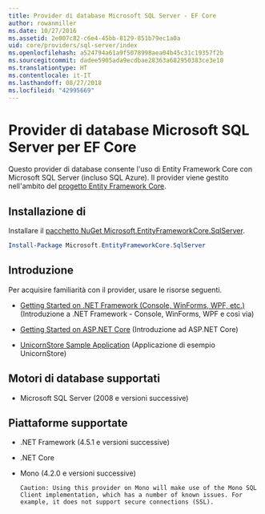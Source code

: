 ```yaml
---
title: Provider di database Microsoft SQL Server - EF Core
author: rowanmiller
ms.date: 10/27/2016
ms.assetid: 2e007c82-c6e4-45bb-8129-851b79ec1a0a
uid: core/providers/sql-server/index
ms.openlocfilehash: a524794a61a9f5078998aea04b45c31c19357f2b
ms.sourcegitcommit: dadee5905ada9ecdbae28363a682950383ce3e10
ms.translationtype: HT
ms.contentlocale: it-IT
ms.lasthandoff: 08/27/2018
ms.locfileid: "42995669"
---
```

# <a name="microsoft-sql-server-ef-core-database-provider"></a>Provider di database Microsoft SQL Server per EF Core

Questo provider di database consente l'uso di Entity Framework Core con Microsoft SQL Server (incluso SQL Azure). Il provider viene gestito nell'ambito del [progetto Entity Framework Core](https://github.com/aspnet/EntityFrameworkCore).

## <a name="install"></a>Installazione di

Installare il [pacchetto NuGet Microsoft.EntityFrameworkCore.SqlServer](https://www.nuget.org/packages/Microsoft.EntityFrameworkCore.SqlServer/).

``` powershell
Install-Package Microsoft.EntityFrameworkCore.SqlServer
```

## <a name="get-started"></a>Introduzione

Per acquisire familiarità con il provider, usare le risorse seguenti.
* [Getting Started on .NET Framework (Console, WinForms, WPF, etc.)](../../get-started/full-dotnet/index.md) (Introduzione a .NET Framework - Console, WinForms, WPF e così via)

* [Getting Started on ASP.NET Core](../../get-started/aspnetcore/index.md) (Introduzione ad ASP.NET Core)

* [UnicornStore Sample Application](https://github.com/rowanmiller/UnicornStore/tree/master/UnicornStore) (Applicazione di esempio UnicornStore)

## <a name="supported-database-engines"></a>Motori di database supportati

* Microsoft SQL Server (2008 e versioni successive)

## <a name="supported-platforms"></a>Piattaforme supportate

* .NET Framework (4.5.1 e versioni successive)

* .NET Core

* Mono (4.2.0 e versioni successive)

      Caution: Using this provider on Mono will make use of the Mono SQL Client implementation, which has a number of known issues. For example, it does not support secure connections (SSL).
